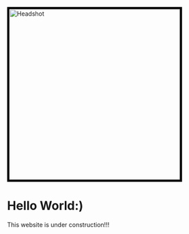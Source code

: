 <html>
<body>
  
  <img src="https://i.postimg.cc/wBrSkcrx/40212635-710494179302774-6326379903797166080-o.jpg" width="400" height="400" alt="Headshot" style="border:5px solid black">
  <h1>Hello World:)</h1>
    <p>This website is under construction!!!</p>
</body>
</html>
